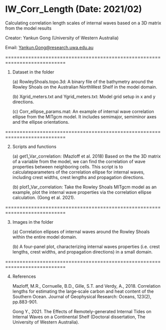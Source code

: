 # IW_Corr_Length (Date: 2021/02) 
 Calculating correlation length scales of internal waves based on a 3D matrix from the model results

 Creator: Yankun Gong (University of Western Australia)
 
 Email:  Yankun.Gong@research.uwa.edu.au

===========================================================================

1. Dataset in the folder

     (a) RowleyShoals.topo.3d:
	 A binary file of the bathymetry around the Rowley Shoals on the Australian NorthWest Shelf in the model domain.
	 			
     (b) Xgrid_meters.txt and Ygrid_meters.txt:
	 Model grid setup in x and y directions.
	   
     (c) Corr_ellipse_params.mat:
   An example of internal wave correlation ellipse from the MITgcm model. It includes semimajor, semiminor axes and the ellipse orientations.  
   
===========================================================================

2. Scripts and functions

     (a) get1_Var_correlation: (Mazloff et al. 2018)
         Based on the the 3D matrix of a variable from the model, we can find the correlation of wave properties between neighboring cells.
         This script is to calculateparameters of the correlation ellipse for internal waves, including crest widths, crest lengths and propagation directions.
	   
     (b) plot1_Var_correlation:
         Take the Rowley Shoals MITgcm model as an example, plot the internal wave properties via the correlation ellipse calculation. 
         (Gong et al. 2021).
		 
===========================================================================

3. Images in the folder
		 
     (a) Correlation ellipses of internal waves around the Rowley Shoals within the entire model domain.
		 
     (b) A four-panel plot, characterizing internal waves properties (i.e. crest lengths, crest widths, and propagation directions) in a small domain.
	 				 
===========================================================================

4. References

    Mazloff, M.R., Cornuelle, B.D., Gille, S.T. and Verdy, A., 2018. Correlation lengths for estimating the large‐scale carbon and heat content of the Southern Ocean. Journal of Geophysical Research: Oceans, 123(2), pp.883-901.
  
    Gong Y., 2021. The Effects of Remotely-generated Internal Tides on Internal Waves on a Continental Shelf (Doctoral dissertation, The University of Western Australia).
